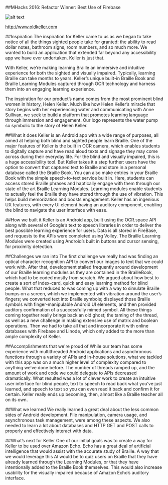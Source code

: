 ##MHacks 2016: Refactor Winner: Best Use of Firebase

![alt text](http://i.imgur.com/Eo3RJaC.png)


http://www.oldkeller.com

##Inspiration
The inspiration for Keller came to us as we began to take notice of all the things sighted people take for granted: the ability to read dollar notes, bathroom signs, room numbers, and so much more. We wanted to build an application that extended far beyond any accessibility app we have ever undertaken. Keller is just that.

With Keller, we’re making learning Braille an immersive and intuitive experience for both the sighted and visually impaired. Typically, learning Braille can take months to years. Keller’s unique built-in Braille Book and Braille Learning Modules captured through OCR technology and harness them into an engaging learning experience.

The inspiration for our product’s name comes from the most prominent blind women in history, Helen Keller. Much like how Helen Keller’s miracle that story begins with her experiencing water and communicating with Anne Sullivan, we seek to build a platform that promotes learning language through immersion and engagement. Our logo represents the water pump so symbolic to the story of Helen Keller.

##What it does
Keller is an Android app with a wide range of purposes, all aimed at helping both blind and sighted people learn Braille. One of the major features of Keller is the built in OCR camera, which enables students to digitally capture and have read aloud texts and signage they may come across during their everyday life. For the blind and visually impaired, this is a huge accessibility tool. But Keller takes it a step further: users have the option to convert that captured text to Braille and store in a personal database called the Braille Book. You can also make entries in your Braille Book with the simple speech-to-text service built in. Here, students can access stored Braille phrases and haptically engage with them through our state of the art Braille Learning Modules. Learning modules enable students to actually feel the Braille they have stored through the use of vibration. This helps build memorization and boosts engagement. Keller has an ingenious UX features, with every UI element having an auditory component, enabling the blind to navigate the user interface with ease.

##How we built it
Keller is an Android app, built using the OCR.space API along with several of Google’s text to speech libraries in order to deliver the best possible learning experience for users. Data is all stored in FireBase, and requests to the APIs were completed using Volley. The Braille Learning Modules were created using Android’s built in buttons and cursor sensing, for proximity detection.

##Challenges we ran into
The first challenge we really had was finding an optical character recognition API to convert our images to text that we could work with. After that, development stalled frequently around development of our Braille learning modules as they are contained in the BrailleBook, which had to be coded mostly from scratch. We argued about how best to create a sort of index-card, quick and easy learning method for blind people. What that reduced to was coming up with a way to simulate Braille bumps on a screen, which we implemented with vibration around the user’s fingers; we converted text into Braille symbols; displayed those Braille symbols with finger-manipulable Android UI elements, and then provided auditory confirmation of a successfully mimed symbol. All these things coming together really brings back an old ghost; the taming of the thread, as well as a new challenge in making extensive use of matrix and boolean operations. Then we had to take all that and incorporate it with online databases with Firebase and Linode, which only added to the more than ample complexity of Keller.

##Accomplishments that we're proud of
While our team has some experience with multithreaded Android applications and asynchronous functions through a variety of APIs and in-house solutions, what we tackled with this app was on a much higher level of complexity compared to anything we’ve done before. The number of threads ramped up, and the amount of work and code we could delegate to APIs decreased dramatically. What resulted was a lot of clever work to create an intuitive user interface for blind people, text to speech to read back what you’ve just learned, and speech to text so you can even read it back and confirm it for certain. Keller really ends up becoming, then, almost like a Braille teacher all on its own.

##What we learned
We really learned a great deal about the less common sides of Android development. File manipulation, camera usage, and asynchronous task management, were among these aspects. We also needed to learn a lot about databases and HTTP GET and POST calls to properly and effectively interact with data.

##What’s next for Keller
One of our initial goals was to create a way for Keller to be used over Amazon Echo. Echo has a great deal of artificial intelligence that would assist with the accurate study of Braille. A way that we would leverage this AI would be to quiz users on Braille that they have already learned through the Learning Modules, or that they have intentionally added to the Braille Book themselves. This would also increase usability for the visually impaired because of Amazon Echo’s auditory interface.
